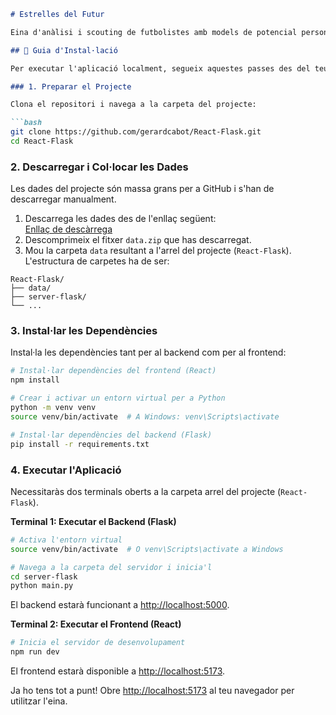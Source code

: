 ```markdown
# Estrelles del Futur

Eina d'anàlisi i scouting de futbolistes amb models de potencial personalitzables.

## 🚀 Guia d'Instal·lació

Per executar l'aplicació localment, segueix aquestes passes des del teu terminal.

### 1. Preparar el Projecte

Clona el repositori i navega a la carpeta del projecte:

```bash
git clone https://github.com/gerardcabot/React-Flask.git
cd React-Flask
```

### 2. Descarregar i Col·locar les Dades

Les dades del projecte són massa grans per a GitHub i s'han de descarregar manualment.

1. Descarrega les dades des de l'enllaç següent:  
   [Enllaç de descàrrega](https://mega.nz/file/GU8lQJZL#sXN4YrdTBABAtt_p27fLBWcg6Kc7B4SalQU75gGbUEg)
2. Descomprimeix el fitxer `data.zip` que has descarregat.
3. Mou la carpeta `data` resultant a l'arrel del projecte (`React-Flask`). L'estructura de carpetes ha de ser:

```
React-Flask/
├── data/
├── server-flask/
└── ...
```

### 3. Instal·lar les Dependències

Instal·la les dependències tant per al backend com per al frontend:

```bash
# Instal·lar dependències del frontend (React)
npm install

# Crear i activar un entorn virtual per a Python
python -m venv venv
source venv/bin/activate  # A Windows: venv\Scripts\activate

# Instal·lar dependències del backend (Flask)
pip install -r requirements.txt
```

### 4. Executar l'Aplicació

Necessitaràs dos terminals oberts a la carpeta arrel del projecte (`React-Flask`).

**Terminal 1: Executar el Backend (Flask)**

```bash
# Activa l'entorn virtual
source venv/bin/activate  # O venv\Scripts\activate a Windows

# Navega a la carpeta del servidor i inicia'l
cd server-flask
python main.py
```

El backend estarà funcionant a [http://localhost:5000](http://localhost:5000).

**Terminal 2: Executar el Frontend (React)**

```bash
# Inicia el servidor de desenvolupament
npm run dev
```

El frontend estarà disponible a [http://localhost:5173](http://localhost:5173).

Ja ho tens tot a punt! Obre [http://localhost:5173](http://localhost:5173) al teu navegador per utilitzar l'eina.
```